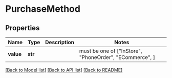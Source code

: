 # PurchaseMethod



## Properties
Name | Type | Description | Notes
------------ | ------------- | ------------- | -------------
**value** | **str** |  |  must be one of ["InStore", "PhoneOrder", "ECommerce", ]

[[Back to Model list]](../README.md#documentation-for-models) [[Back to API list]](../README.md#documentation-for-api-endpoints) [[Back to README]](../README.md)


